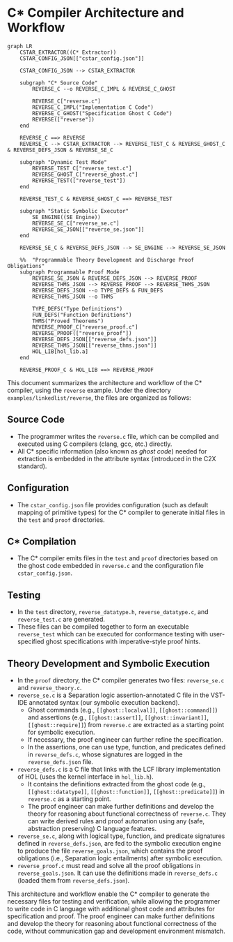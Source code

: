 # C* Compiler Architecture and Workflow

```mermaid
graph LR
    CSTAR_EXTRACTOR((C* Extractor))
    CSTAR_CONFIG_JSON[["cstar_config.json"]]
    
    CSTAR_CONFIG_JSON --> CSTAR_EXTRACTOR
    
    subgraph "C* Source Code"
        REVERSE_C --o REVERSE_C_IMPL & REVERSE_C_GHOST
        
        REVERSE_C["reverse.c"]
        REVERSE_C_IMPL("Implementation C Code")
        REVERSE_C_GHOST("Specification Ghost C Code")
        REVERSE(["reverse"])
    end

    REVERSE_C ==> REVERSE
    REVERSE_C --> CSTAR_EXTRACTOR --> REVERSE_TEST_C & REVERSE_GHOST_C & REVERSE_DEFS_JSON & REVERSE_SE_C

    subgraph "Dynamic Test Mode"
        REVERSE_TEST_C["reverse_test.c"]
        REVERSE_GHOST_C["reverse_ghost.c"]
        REVERSE_TEST(["reverse_test"])
    end

    REVERSE_TEST_C & REVERSE_GHOST_C ==> REVERSE_TEST

    subgraph "Static Symbolic Executor"
        SE_ENGINE((SE Engine))
        REVERSE_SE_C["reverse_se.c"]
        REVERSE_SE_JSON[["reverse_se.json"]]
    end

    REVERSE_SE_C & REVERSE_DEFS_JSON --> SE_ENGINE --> REVERSE_SE_JSON

    %%  "Programmable Theory Development and Discharge Proof Obligations"
    subgraph Programmable Proof Mode
        REVERSE_SE_JSON & REVERSE_DEFS_JSON --> REVERSE_PROOF
        REVERSE_THMS_JSON --> REVERSE_PROOF --> REVERSE_THMS_JSON
        REVERSE_DEFS_JSON --o TYPE_DEFS & FUN_DEFS
        REVERSE_THMS_JSON --o THMS

        TYPE_DEFS("Type Definitions")
        FUN_DEFS("Function Definitions")
        THMS("Proved Theorems")
        REVERSE_PROOF_C["reverse_proof.c"]
        REVERSE_PROOF(["reverse_proof"])
        REVERSE_DEFS_JSON[["reverse_defs.json"]]
        REVERSE_THMS_JSON[["reverse_thms.json"]]
        HOL_LIB[hol_lib.a]
    end
    
    REVERSE_PROOF_C & HOL_LIB ==> REVERSE_PROOF
```

This document summarizes the architecture and workflow of the C* compiler, using the `reverse` example. Under the directory `examples/linkedlist/reverse`, the files are organized as follows:

## Source Code
- The programmer writes the `reverse.c` file, which can be compiled and executed using C compilers (clang, gcc, etc.) directly.
- All C* specific information (also known as _ghost code_) needed for extraction is embedded in the attribute syntax (introduced in the C2X standard).

## Configuration
- The `cstar_config.json` file provides configuration (such as default mapping of primitive types) for the C* compiler to generate initial files in the `test` and `proof` directories.

## C* Compilation
- The C* compiler emits files in the `test` and `proof` directories based on the ghost code embedded in `reverse.c` and the configuration file `cstar_config.json`.

## Testing
- In the `test` directory, `reverse_datatype.h`, `reverse_datatype.c`, and `reverse_test.c` are generated.
- These files can be compiled together to form an executable `reverse_test` which can be executed for conformance testing with user-specified ghost specifications with imperative-style proof hints.

## Theory Development and Symbolic Execution
- In the `proof` directory, the C* compiler generates two files: `reverse_se.c` and `reverse_theory.c`.
- `reverse_se.c` is a Separation logic assertion-annotated C file in the VST-IDE annotated syntax (our symbolic execution backend).
  - Ghost commands (e.g., `[[ghost::localval]]`, `[[ghost::command]]`) and assertions (e.g., `[[ghost::assert]]`, `[[ghost::invariant]]`, `[[ghost::require]]`) from `reverse.c` are extracted as a starting point for symbolic execution.
  - If necessary, the proof engineer can further refine the specification.
  - In the assertions, one can use type, function, and predicates defined in `reverse_defs.c`, whose signatures are logged in the `reverse_defs.json` file.
- `reverse_defs.c` is a C file that links with the LCF library implementation of HOL (uses the kernel interface in `hol_lib.h`).
  - It contains the definitions extracted from the ghost code (e.g., `[[ghost::datatype]]`, `[[ghost::function]]`, `[[ghost::predicate]]`) in `reverse.c` as a starting point.
  - The proof engineer can make further definitions and develop the theory for reasoning about functional correctness of `reverse.c`. They can write derived rules and proof automation using any (safe, abstraction preserving) C language features.
- `reverse_se.c`, along with logical type, function, and predicate signatures defined in `reverse_defs.json`, are fed to the symbolic execution engine to produce the file `reverse_goals.json`, which contains the proof obligations (i.e., Separation logic entailments) after symbolic execution.
- `reverse_proof.c` must read and solve all the proof obligations in `reverse_goals.json`. It can use the definitions made in `reverse_defs.c` (loaded them from `reverse_defs.json`).

This architecture and workflow enable the C* compiler to generate the necessary files for testing and verification, while allowing the programmer to write code in C language with additional ghost code and attributes for specification and proof. The proof engineer can make further definitions and develop the theory for reasoning about functional correctness of the code, without communication gap and development environment mismatch.
